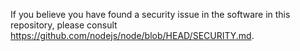 If you believe you have found a security issue in the software in this
repository, please consult https://github.com/nodejs/node/blob/HEAD/SECURITY.md.